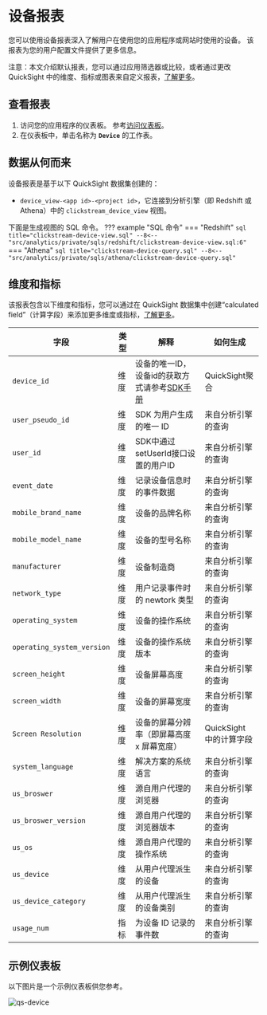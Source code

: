 # 设备报表

您可以使用设备报表深入了解用户在使用您的应用程序或网站时使用的设备。 该报表为您的用户配置文件提供了更多信息。

注意：本文介绍默认报表，您可以通过应用筛选器或比较，或者通过更改 QuickSight 中的维度、指标或图表来自定义报表，[了解更多](https://docs.aws.amazon.com/quicksight/latest/user/working-with-visuals.html)。

## 查看报表

1. 访问您的应用程序的仪表板。 参考[访问仪表板](index.md)。
2. 在仪表板中，单击名称为 **`Device`** 的工作表。

## 数据从何而来

设备报表是基于以下 QuickSight 数据集创建的：

- `device_view-<app id>-<project id>`，它连接到分析引擎（即 Redshift 或 Athena）中的 `clickstream_device_view` 视图。

下面是生成视图的 SQL 命令。
??? example "SQL 命令"
    === "Redshift"
        ```sql title="clickstream-device-view.sql"
        --8<-- "src/analytics/private/sqls/redshift/clickstream-device-view.sql:6"
        ```
    === "Athena"
        ```sql title="clickstream-device-query.sql"
        --8<-- "src/analytics/private/sqls/athena/clickstream-device-query.sql"
        ```

## 维度和指标

该报表包含以下维度和指标，您可以通过在 QuickSight 数据集中创建“calculated field”（计算字段）来添加更多维度或指标，[了解更多](https://docs.aws.amazon.com/quicksight/latest/user/adding-a-calculated-field-analysis.html)。

| 字段                         | 类型  | 解释                                                  | 如何生成              |
| -------------------------- | --- | --------------------------------------------------- | ----------------- |
| `device_id`                | 维度  | 设备的唯一ID，设备id的获取方式请参考[SDK手册](../sdk-manual/index.md) | QuickSight聚合      |
| `user_pseudo_id`           | 维度  | SDK 为用户生成的唯一 ID                                     | 来自分析引擎的查询         |
| `user_id`                  | 维度  | SDK中通过setUserId接口设置的用户ID                            | 来自分析引擎的查询         |
| `event_date`               | 维度  | 记录设备信息时的事件数据                                        | 来自分析引擎的查询         |
| `mobile_brand_name`        | 维度  | 设备的品牌名称                                             | 来自分析引擎的查询         |
| `mobile_model_name`        | 维度  | 设备的型号名称                                             | 来自分析引擎的查询         |
| `manufacturer`             | 维度  | 设备制造商                                               | 来自分析引擎的查询         |
| `network_type`             | 维度  | 用户记录事件时的 newtork 类型                                 | 来自分析引擎的查询         |
| `operating_system`         | 维度  | 设备的操作系统                                             | 来自分析引擎的查询         |
| `operating_system_version` | 维度  | 设备的操作系统版本                                           | 来自分析引擎的查询         |
| `screen_height`            | 维度  | 设备屏幕高度                                              | 来自分析引擎的查询         |
| `screen_width`             | 维度  | 设备的屏幕宽度                                             | 来自分析引擎的查询         |
| `Screen Resolution`        | 维度  | 设备的屏幕分辨率（即屏幕高度 x 屏幕宽度）                              | QuickSight 中的计算字段 |
| `system_language`          | 维度  | 解决方案的系统语言                                           | 来自分析引擎的查询         |
| `us_broswer`               | 维度  | 源自用户代理的浏览器                                          | 来自分析引擎的查询         |
| `us_broswer_version`       | 维度  | 源自用户代理的浏览器版本                                        | 来自分析引擎的查询         |
| `us_os`                    | 维度  | 源自用户代理的操作系统                                         | 来自分析引擎的查询         |
| `us_device`                | 维度  | 从用户代理派生的设备                                          | 来自分析引擎的查询         |
| `us_device_category`       | 维度  | 从用户代理派生的设备类别                                        | 来自分析引擎的查询         |
| `usage_num`                | 指标  | 为设备 ID 记录的事件数                                       | 来自分析引擎的查询         |


## 示例仪表板
以下图片是一个示例仪表板供您参考。

![qs-device](../images/dashboard/device.jpg)